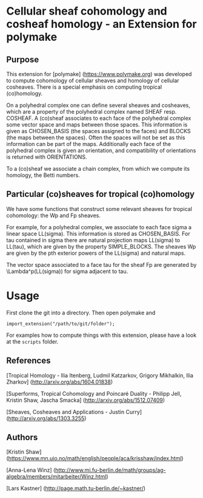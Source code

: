 # Cellular sheaf cohomology and cosheaf homology - an Extension for polymake

## Purpose
This extension for [polymake] (https://www.polymake.org) was developed to compute cohomology of cellular sheaves
and homology of cellular cosheaves. There is a special emphasis on computing tropical (co)homology. 

On a polyhedral complex one can define several sheaves and cosheaves, which are 
a property of the polyhedral complex named SHEAF resp. COSHEAF.
A (co)sheaf associates to each face of the polyhedral complex some vector space 
and maps between those spaces. This information is given as CHOSEN_BASIS (the spaces 
assigned to the faces) and BLOCKS (the maps between the spaces).
Often the spaces will not be set as this information can be part of the maps.
Additionally each face of the polyhedral complex is given an orientation, and compatibility of orientations is returned with ORIENTATIONS.

To a (co)sheaf we associate a chain complex, from which we compute its homology, the Betti numbers.


## Particular (co)sheaves for tropical (co)homology 
We have some functions that construct some relevant sheaves for tropical cohomology: the Wp and Fp sheaves.

For example, for a polyhedral complex, we associate to each face sigma a linear space LL(sigma). 
This information is stored as CHOSEN_BASIS. 
For tau contained in sigma there are natural projection maps LL(sigma) to LL(tau), 
which are given by the property SIMPLE_BLOCKS.
The sheaves Wp are given by the pth exterior powers of the LL(sigma) and natural maps. 

The vector space associated to a face tau for the sheaf Fp are generated by \Lambda^p(LL(sigma)) for sigma adjacent to tau. 

# Usage
First clone the git into a directory. Then open polymake and
```
import_extension("/path/to/git/folder");
```
For examples how to compute things with this extension, please have a look at the `scripts` folder.


## References
[Tropical Homology - Ilia Itenberg, Ludmil Katzarkov, Grigory Mikhalkin, Ilia Zharkov] (http://arxiv.org/abs/1604.01838)

[Superforms, Tropical Cohomology and Poincaré Duality - Philipp Jell, Kristin Shaw, Jascha Smacka] (http://arxiv.org/abs/1512.07409)

[Sheaves, Cosheaves and Applications - Justin Curry] (http://arxiv.org/abs/1303.3255)

## Authors
[Kristin Shaw] (https://www.mn.uio.no/math/english/people/aca/krisshaw/index.html)

[Anna-Lena Winz] (http://www.mi.fu-berlin.de/math/groups/ag-algebra/members/mitarbeiter/Winz.html)

[Lars Kastner] (http://page.math.tu-berlin.de/~kastner/)
